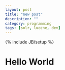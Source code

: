```yaml
---
layout: post
title: "new post"
description: ""
category: programming
tags: [solr, lucene, dev]
---
```

{% include JB/setup %}

# Hello World